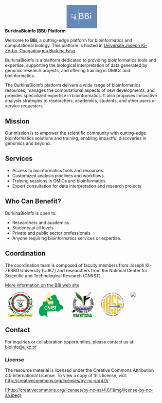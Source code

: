 <div style="display:flex">
<img src="img/BBi_logo.png" style="display: block; margin: 0 auto; width: 20%; height: 25%;">
</div




## **BurkinaBioinfo (BBi) Platform**

Welcome to **BBi**, a cutting-edge platform for bioinformatics and computational biology. This platform is hosted in [Université Joseph Ki-Zerbo, Ouagadougou Burkina Faso](https://www.ujkz.bf/).

BurkinaBioinfo is a platform dedicated to providing bioinformatics tools and expertise, supporting the biological interpretation of data generated by genomic research projects, and offering training in OMICs and bioinformatics.

The BurkinaBioinfo platform delivers a wide range of bioinformatics resources, manages the computational aspects of new developments, and provides specialized expertise in bioinformatics. It also proposes innovative analysis strategies to researchers, academics, students, and other users or service requesters.


## Mission
Our mission is to empower the scientific community with cutting-edge bioinformatics solutions and training, enabling impactful discoveries in genomics and beyond.


## Services
- Access to bioinformatics tools and resources.
- Customized analysis pipelines and workflows.
- Training sessions in OMICs and bioinformatics.
- Expert consultation for data interpretation and research projects.

## Who Can Benefit?
BurkinaBioinfo is open to:

- Researchers and academics.
- Students at all levels.
- Private and public sector professionals.
- Anyone requiring bioinformatics services or expertise.

## Coordination
The coordination team is composed of faculty members from Joseph KI-ZERBO University (UJKZ) and researchers from the National Center for Scientific and Technological Research (CNRST).

[More information on the BBi web site](https://burkinabioinfo.github.io/)

<div style="display:flex">
<img src="img/logo_ujkz.jpeg" style="display: block; margin: 0 auto; width: 16%;">
<img src="img/logo_cnsrt.png" style="display: block; margin: 0 auto; width: 16%;">
<img src="img/logo_inera.jpeg" style="display: block; margin: 0 auto; width: 16%;">
<img src="img/logo_irss.png" style="display: block; margin: 0 auto; width: 16%;">
<img src="img/logo_labios.png" style="display: block; margin: 0 auto; width: 16%;">
</div>

## Contact
For inquiries or collaboration opportunities, please contact us at:
bioinfo@ujkz.bf

### License

The resource material is licensed under the Creative Commons Attribution 4.0 International License. To view a copy of this license, visit http://creativecommons.org/licenses/by-nc-sa/4.0/

![http://creativecommons.org/licenses/by-nc-sa/4.0/](img/license-by-nc-sa.jpeg)


